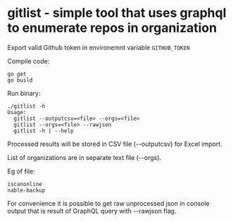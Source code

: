 # gitlist - simple tool that uses graphql to enumerate repos in organization

Export valid Github token in environemnt variable `GITHUB_TOKEN`

Compile code:
```
go get
go build
```

Run binary:
```
./gitlist -h
Usage:
  gitlist --outputcsv=<file> --orgs=<file>
  gitlist --orgs=<file> --rawjson
  gitlist -h | --help
```

Processed results will be stored in CSV file (--outputcsv) for Excel import. 

List of organizations are in separate text file (--orgs).

Eg of file:
```
iscanonline
nable-backup
```

For convenience it is possible to get raw unprocessed json in console output that is result of GraphQL query with --rawjson flag.

